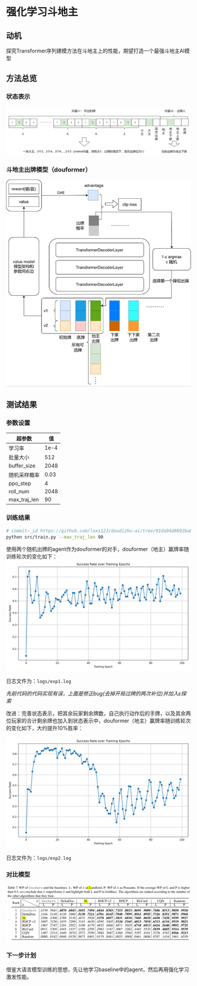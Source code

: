 # 强化学习斗地主

## 动机

探究Transformer序列建模方法在斗地主上的性能，期望打造一个最强斗地主AI模型

## 方法总览

### 状态表示

![image-20250713020528965](images/vector.jpg)

### 斗地主出牌模型（douformer）

![image-20250713021030769](images/model.jpg)

## 测试结果

### 参数设置
| 超参数        | 值         |
|---------------|------------|
| 学习率        | 1e-4       |
| 批量大小      | 512        |
| buffer_size  | 2048 |
| 随机采样概率 | 0.03 |
| ppo_step | 4 |
| roll_num | 2048 |
| max_traj_len | 90 |

### 训练结果

```bash
# commit—_id https://github.com/loxs123/doudizhu-ai/tree/01da94d8692ba8a8929c42c3c49834137dab008a
python src/train.py --max_traj_len 90
```

使用两个随机出牌的agent作为douformer的对手，douformer（地主）赢牌率随训练轮次的变化如下：
![image-20250713021030769](images/success_rate.png)

日志文件为：`logs/exp1.log`

*先前代码的代码实现有误，上面是修正bug(去掉开局过牌的两次补位)并加入ε探索*

改进：完善状态表示，把其余玩家剩余牌数，自己执行动作后的手牌，以及其余两位玩家的合计剩余牌也加入到状态表示中，douformer（地主）赢牌率随训练轮次的变化如下，大约提升10%胜率：

![image-20250713021030769](images/success_rate-v2.png)

日志文件为：`logs/exp2.log`

### 对比模型
![image-20250713021030769](images/baselines.jpg)

### 下一步计划

借鉴大语言模型训练的思想，先让他学习baseline中的agent，然后再用强化学习激发性能。